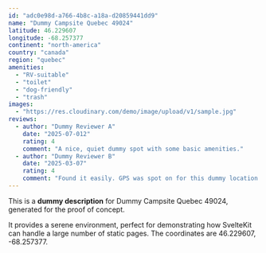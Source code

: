 ```yaml
---
id: "adc0e98d-a766-4b8c-a18a-d20859441dd9"
name: "Dummy Campsite Quebec 49024"
latitude: 46.229607
longitude: -68.257377
continent: "north-america"
country: "canada"
region: "quebec"
amenities:
  - "RV-suitable"
  - "toilet"
  - "dog-friendly"
  - "trash"
images:
  - "https://res.cloudinary.com/demo/image/upload/v1/sample.jpg"
reviews:
  - author: "Dummy Reviewer A"
    date: "2025-07-012"
    rating: 4
    comment: "A nice, quiet dummy spot with some basic amenities."
  - author: "Dummy Reviewer B"
    date: "2025-03-07"
    rating: 4
    comment: "Found it easily. GPS was spot on for this dummy location."
---
```


This is a **dummy description** for Dummy Campsite Quebec 49024, generated for the proof of concept.

It provides a serene environment, perfect for demonstrating how SvelteKit can handle a large number of static pages. The coordinates are 46.229607, -68.257377.
